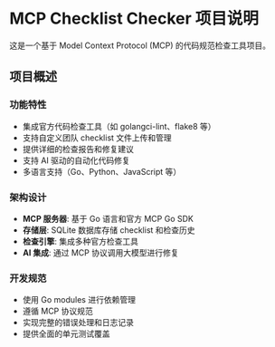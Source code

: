 # MCP Checklist Checker 项目说明

这是一个基于 Model Context Protocol (MCP) 的代码规范检查工具项目。

## 项目概述

### 功能特性
- 集成官方代码检查工具（如 golangci-lint、flake8 等）
- 支持自定义团队 checklist 文件上传和管理
- 提供详细的检查报告和修复建议
- 支持 AI 驱动的自动化代码修复
- 多语言支持（Go、Python、JavaScript 等）

### 架构设计
- **MCP 服务器**: 基于 Go 语言和官方 MCP Go SDK
- **存储层**: SQLite 数据库存储 checklist 和检查历史
- **检查引擎**: 集成多种官方检查工具
- **AI 集成**: 通过 MCP 协议调用大模型进行修复

### 开发规范
- 使用 Go modules 进行依赖管理
- 遵循 MCP 协议规范
- 实现完整的错误处理和日志记录
- 提供全面的单元测试覆盖